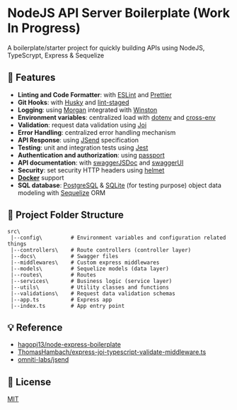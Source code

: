 # NodeJS API Server Boilerplate (Work In Progress)

A boilerplate/starter project for quickly building APIs using NodeJS, TypeScrypt, Express & Sequelize

## 🎨 Features

- **Linting and Code Formatter**: with [ESLint](https://eslint.org/docs/user-guide/getting-started) and [Prettier](https://prettier.io/)
- **Git Hooks**: with [Husky](https://github.com/typicode/husky) and [lint-staged](https://github.com/okonet/lint-staged)
- **Logging**: using [Morgan](https://github.com/expressjs/morgan) integrated with [Winston](https://github.com/winstonjs/winston)
- **Environment variables**: centralized load with [dotenv](https://github.com/motdotla/dotenv) and [cross-env](https://github.com/kentcdodds/cross-env)
- **Validation**: request data validation using [Joi](https://joi.dev/api)
- **Error Handling**: centralized error handling mechanism
- **API Response**: using [JSend](https://github.com/omniti-labs/jsend) specification
- **Testing**: unit and integration tests using [Jest](https://jestjs.io)
- **Authentication and authorization**: using [passport](http://www.passportjs.org)
- **API documentation**: with [swaggerJSDoc](https://github.com/Surnet/swagger-jsdoc) and [swaggerUI](https://github.com/scottie1984/swagger-ui-express)
- **Security**: set security HTTP headers using [helmet](https://helmetjs.github.io)
- **[Docker](https://docker.com/)** support
- **SQL database**: [PostgreSQL](https://www.postgresql.org/) & [SQLite](https://sqlite.org/index.html) (for testing purpose) object data modeling with [Sequelize](https://sequelize.org/) ORM

## 🌲 Project Folder Structure

```
src\
 |--config\         # Environment variables and configuration related things
 |--controllers\    # Route controllers (controller layer)
 |--docs\           # Swagger files
 |--middlewares\    # Custom express middlewares
 |--models\         # Sequelize models (data layer)
 |--routes\         # Routes
 |--services\       # Business logic (service layer)
 |--utils\          # Utility classes and functions
 |--validations\    # Request data validation schemas
 |--app.ts          # Express app
 |--index.ts        # App entry point
```

## 💡 Reference

- [hagopj13/node-express-boilerplate](https://github.com/hagopj13/node-express-boilerplate)
- [ThomasHambach/express-joi-typescript-validate-middleware.ts](https://gist.github.com/ThomasHambach/6103774085fbe258a0377af35ed3d489)
- [omniti-labs/jsend](https://github.com/omniti-labs/jsend)

## 👮 License

[MIT](LICENSE)
